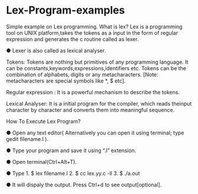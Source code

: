 # Lex-Program-examples
Simple example on Lex programming.
What is lex?
Lex is a programming tool on UNIX platform,takes the tokens as a input in the form of regular expression and generates the c routine called as lexer.

● Lexer is also called as lexical analyser.

Tokens:
Tokens  are nothing but primitives of any programming language. It can be constants,keywords,expressions,identifiers etc. Tokens can be the combination of alphabets, digits or any metacharacters.
[Note: metacharacters are special symbols like *, $ etc]. 

Regular expression :
It is a powerful mechanism to describe the tokens.

 Lexical Analyser: 
 It is a initial program for the compiler, which reads theinput character by character and converts them into                                       meaningful sequence.

How To Execute Lex Program?

●  Open any text editor( Alternatively you can open it using terminal; type gedit filename.l ).

●  Type your program and save it using “.l” extension.

●  Open terminal(Ctrl+Alt+T).

●  Type    1. $   lex filename.l
                2. $  cc lex.yy.c -ll
                3. $  ./a.out
                
● It will dispaly the output. Press Ctrl+d  to see output[optional].
